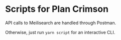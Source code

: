 # Scripts for Plan Crimson

API calls to Meilisearch are handled through Postman.

Otherwise, just run `yarn script` for an interactive CLI.
